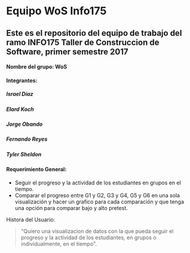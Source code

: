 <h1>Equipo WoS Info175 </h1>

<h2>Este es el repositorio del equipo de trabajo del ramo INFO175 Taller de Construccion de Software, primer semestre 2017 </h2>

<h4>Nombre del grupo: WoS </h4>

<h4>Integrantes: 	</h4> 
 <h5>Israel Díaz</h5>
 <h5>Elard Koch</h5>
 <h5>Jorge Obando</h5>
 <h5>Fernando Reyes</h5>
 <h5>Tyler Sheldon</h5>

  


<h4>Requerimiento General: </h4>

* Seguir el progreso y la actividad de los estudiantes en grupos en el tiempo. 
* Comparar el progreso entre G1 y G2, G3 y G4, G5 y G6 en una sola visualización y hacer un grafico para cada comparación y que tenga una opción para comparar bajo y alto pretest. 

Histora del Usuario: 
  > "Quiero una visualizacion de datos con la que pueda seguir 
  > el progreso y la actividad de los estudiantes, en grupos 
  > o individualmente, en el tiempo".


